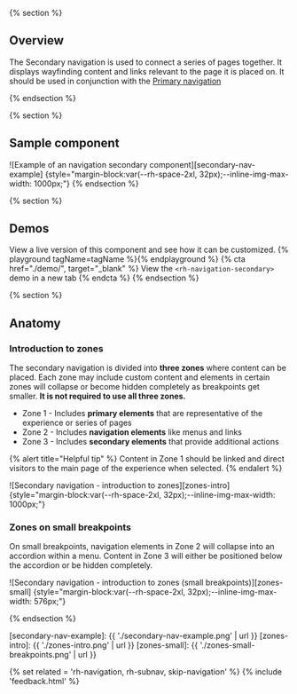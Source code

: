 {% section %}
## Overview

The Secondary navigation is used to connect a series of pages together. It displays wayfinding content and links relevant to the page it is placed on. It should be used in conjunction with the <a href="../navigation-primary">Primary navigation</a>

{% endsection %}

{% section %}
  ## Sample component

  ![Example of an navigation secondary component][secondary-nav-example] {style="margin-block:var(--rh-space-2xl, 32px);--inline-img-max-width: 1000px;"}
{% endsection %}


{% section %}
  ## Demos
  View a live version of this component and see how it can be customized.
  {% playground tagName=tagName %}{% endplayground %}
  {% cta href="./demo/", target="_blank" %}
    View the `<rh-navigation-secondary>` demo in a new tab
  {% endcta %}
{% endsection %}

{% section %}
  ## Anatomy
  ### Introduction to zones

  The secondary navigation is divided into **three zones** where content can be placed. Each zone may include custom content and elements in certain zones will collapse or become hidden completely as breakpoints get smaller. **It is not required to use all three zones.**

  - Zone 1 - Includes **primary elements** that are representative of the experience or series of pages
  - Zone 2 - Includes **navigation elements** like menus and links
  - Zone 3 - Includes **secondary elements** that provide additional actions

  {% alert title="Helpful tip" %}
  Content in Zone 1 should be linked and direct visitors to the main page of the experience when selected.
  {% endalert %}

  ![Secondary navigation - introduction to zones][zones-intro] {style="margin-block:var(--rh-space-2xl, 32px);--inline-img-max-width: 1000px;"}

  ### Zones on small breakpoints
  On small breakpoints, navigation elements in Zone 2 will collapse into an accordion within a menu. Content in Zone 3 will either be positioned below the accordion or be hidden completely.

  ![Secondary navigation - introduction to zones (small breakpoints)][zones-small] {style="margin-block:var(--rh-space-2xl, 32px);--inline-img-max-width: 576px;"}

{% endsection %}




[secondary-nav-example]: {{ './secondary-nav-example.png' | url }}
[zones-intro]: {{ './zones-intro.png' | url }}
[zones-small]: {{ './zones-small-breakpoints.png' | url }}

{% set related = 'rh-navigation, rh-subnav, skip-navigation' %}
{% include 'feedback.html' %}